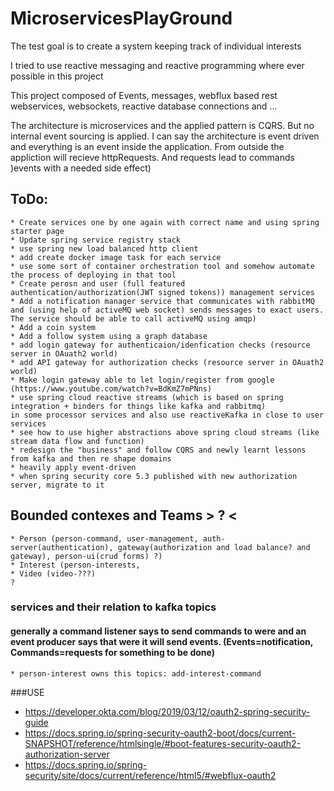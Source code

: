 # MicroservicesPlayGround
The test goal is to create a system keeping track of individual interests

I tried to use reactive messaging and reactive programming where ever possible in this project

This project composed of Events, messages, webflux based rest webservices, websockets, reactive database connections and ...

The architecture is microservices and the applied pattern is CQRS. But no internal event sourcing is applied. 
I can say the architecture is event driven and everything is an event inside the application. From outside the appliction will recieve httpRequests. And requests lead to commands )events with a needed side effect)

## ToDo:
    * Create services one by one again with correct name and using spring starter page 
    * Update spring service registry stack
    * use spring new load balanced http client
    * add create docker image task for each service
    * use some sort of container orchestration tool and somehow automate the process of deploying in that tool
    * Create perosn and user (full featured authentication/authorization(JWT signed tokens)) management services
    * Add a notification manager service that communicates with rabbitMQ and (using help of activeMQ web socket) sends messages to exact users. The service should be able to call activeMQ using amqp)
    * Add a coin system
    * Add a follow system using a graph database
    * add login gateway for authenticaion/idenfication checks (resource server in OAuath2 world)
    * add API gateway for authorization checks (resource server in OAuath2 world)
    * Make login gateway able to let login/register from google
    (https://www.youtube.com/watch?v=BdKmZ7mPNns)
    * use spring cloud reactive streams (which is based on spring integration + binders for things like kafka and rabbitmq)
    in some processor services and also use reactiveKafka in close to user services
    * see how to use higher abstractions above spring cloud streams (like stream data flow and function)
    * redesign the "business" and follow CQRS and newly learnt lessons from kafka and then re shape domains 
    * heavily apply event-driven 
    * when spring security core 5.3 published with new authorization server, migrate to it

	    
    
## Bounded contexes and Teams > ? <
    * Person (person-command, user-management, auth-server(authentication), gateway(authorization and load balance? and gateway), person-ui(crud forms) ?) 
    * Interest (person-interests, 
    * Video (video-???)
    ?

### services and their relation to kafka topics
#### generally a command listener says to send commands to were and an event producer says that were it will send events. (Events=notification, Commands=requests for something to be done)
    * person-interest owns this topics: add-interest-command


###USE 
 * https://developer.okta.com/blog/2019/03/12/oauth2-spring-security-guide
 * https://docs.spring.io/spring-security-oauth2-boot/docs/current-SNAPSHOT/reference/htmlsingle/#boot-features-security-oauth2-authorization-server
 * https://docs.spring.io/spring-security/site/docs/current/reference/html5/#webflux-oauth2

